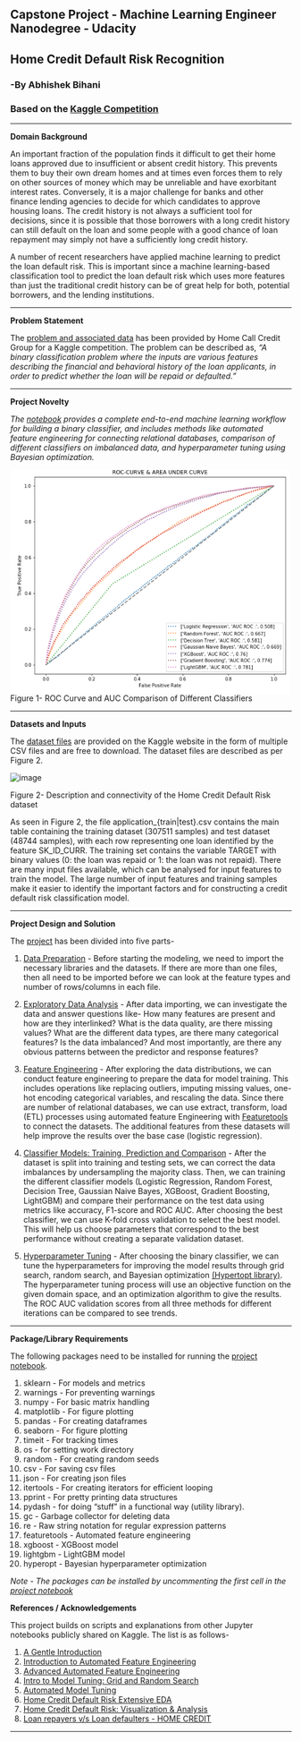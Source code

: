 ## <b> Capstone Project - Machine Learning Engineer Nanodegree - Udacity </b>

## <b>  Home Credit Default Risk Recognition </b>

### <b> -By Abhishek Bihani </b>

### Based on the [Kaggle Competition]((https://www.kaggle.com/c/home-credit-default-risk/overview))

---

<b> Domain Background </b>

An important fraction of the population finds it difficult to get their home loans approved due to insufficient or absent credit history. This prevents them to buy their own dream homes and at times even forces them to rely on other sources of money which may be unreliable and have exorbitant interest rates. Conversely, it is a major challenge for banks and other finance lending agencies to decide for which candidates to approve housing loans. The credit history is not always a sufficient tool for decisions, since it is possible that those borrowers with a long credit history can still default on the loan and some people with a good chance of loan repayment may simply not have a sufficiently long credit history. 

A number of recent researchers have applied machine learning to predict the loan default risk. This is important since a machine learning-based classification tool to predict the loan default risk which uses more features than just the traditional credit history can be of great help for both, potential borrowers, and the lending institutions. 

---

<b> Problem Statement </b>

The [problem and associated data](https://www.kaggle.com/c/home-credit-default-risk/overview) has been provided by Home Call Credit Group for a Kaggle competition. The problem can be described as, <i> “A binary classification problem where the inputs are various features describing the financial and behavioral history of the loan applicants, in order to predict whether the loan will be repaid or defaulted.” </i> 

---

<b> Project Novelty </b>

<i> The [notebook](https://github.com/abhishekdbihani/Home-Credit-Default-Risk-Recognition/blob/master/Abhishek%20Capstone%20-%20Home%20Credit%20Risk%20v2.ipynb) provides a complete end-to-end machine learning workflow for building a binary classifier, and includes methods like automated feature engineering for connecting relational databases, comparison of different classifiers on imbalanced data, and hyperparameter tuning using Bayesian optimization. </i>

<img src="https://github.com/abhishekdbihani/Home-Credit-Default-Risk-Recognition/blob/master/roc_auc_compare.PNG" align="middle" width="500" height="400" alt="ROC AUC comparison" >
Figure 1- ROC Curve and AUC Comparison of Different Classifiers

---

<b> Datasets and Inputs </b>

The [dataset files](https://www.kaggle.com/c/home-credit-default-risk/data) are provided on the Kaggle website in the form of multiple CSV files and are free to download. The dataset files are described as per Figure 2.

![image](https://storage.googleapis.com/kaggle-media/competitions/home-credit/home_credit.png)
 
Figure 2- Description and connectivity of the Home Credit Default Risk dataset

As seen in Figure 2, the file application_{train|test}.csv contains the main table containing the training dataset (307511 samples) and test dataset (48744 samples), with each row representing one loan identified by the feature SK_ID_CURR. The training set contains the variable TARGET with binary values (0: the loan was repaid or 1: the loan was not repaid). There are many input files available, which can be analysed for input features to train the model. The large number of input features and training samples make it easier to identify the important factors and for constructing a credit default risk classification model.

---

<b> Project Design and Solution </b>

The [project](https://github.com/abhishekdbihani/Home-Credit-Default-Risk-Recognition/blob/master/Abhishek%20Capstone%20-%20Home%20Credit%20Risk%20v2.ipynb) has been divided into five parts-

1. <u>Data Preparation</u> - Before starting the modeling, we need to import the necessary libraries and the datasets. If there are more than one files, then all need to be imported before we can look at the feature types and number of rows/columns in each file. 

2. <u>Exploratory Data Analysis</u> - After data importing, we can investigate the data and answer questions like- How many features are present and how are they interlinked? What is the data quality, are there missing values? What are the different data types, are there many categorical features? Is the data imbalanced? And most importantly, are there any obvious patterns between the predictor and response features? 

3. <u>Feature Engineering</u> - After exploring the data distributions, we can conduct feature engineering to prepare the data for model training. This includes operations like replacing outliers, imputing missing values, one-hot encoding categorical variables, and rescaling the data. Since there are number of relational databases, we can use extract, transform, load (ETL) processes using automated feature Engineering with [Featuretools](https://www.featuretools.com/) to connect the datasets. The additional features from these datasets will help improve the results over the base case (logistic regression). 

4. <u>Classifier Models: Training, Prediction and Comparison</u> - After the dataset is split into training and testing sets, we can correct the data imbalances by undersampling the majority class. Then, we can training the different classifier models (Logistic Regression, Random Forest, Decision Tree, Gaussian Naive Bayes, XGBoost, Gradient Boosting, LightGBM) and compare their performance on the test data using metrics like accuracy, F1-score and ROC AUC. After choosing the best classifier, we can use K-fold cross validation to select the best model. This will help us choose parameters that correspond to the best performance without creating a separate validation dataset.

5. <u>Hyperparameter Tuning</u> - After choosing the binary classifier, we can tune the hyperparameters for improving the model results through grid search, random search, and Bayesian optimization [(Hypertopt library)](https://github.com/hyperopt/hyperopt). The hyperparameter tuning process will use an objective function on the given domain space, and an optimization algorithm to give the results. The ROC AUC validation scores from all three methods for different iterations can be compared to see trends.

---

<b> Package/Library Requirements </b>

The following packages need to be installed for running the [project notebook](https://github.com/abhishekdbihani/Home-Credit-Default-Risk-Recognition/blob/master/Abhishek%20Capstone%20-%20Home%20Credit%20Risk%20v2.ipynb).

1) sklearn  - For models and metrics<br>
2) warnings - For preventing warnings<br>
3) numpy - For basic matrix handling<br>
4) matplotlib - For figure plotting<br>
5) pandas - For creating dataframes<br>
6) seaborn - For figure plotting<br>
7) timeit - For tracking times<br>
8) os - for setting work directory<br>
9) random - For creating random seeds<br>
10) csv - For saving csv files<br>
11) json - For creating json files<br>
12) itertools - For creating iterators for efficient looping<br>
13) pprint - For pretty printing data structures<br>
14) pydash - for doing “stuff” in a functional way (utility library). <br>
15) gc -  Garbage collector for deleting data <br>
16) re - Raw string notation for regular expression patterns <br>
17) featuretools - Automated feature engineering <br>
18) xgboost - XGBoost model <br>
19) lightgbm - LightGBM model <br>
20) hyperopt - Bayesian hyperparameter optimization <br>

<i> Note - The packages can be installed by uncommenting the first cell in the [project notebook](https://github.com/abhishekdbihani/Home-Credit-Default-Risk-Recognition/blob/master/Abhishek%20Capstone%20-%20Home%20Credit%20Risk%20v2.ipynb) </i> 

<b> References / Acknowledgements </b>

This project builds on scripts and explanations from other Jupyter notebooks publicly shared on Kaggle. The list is as follows-

1) [A Gentle Introduction](https://www.kaggle.com/willkoehrsen/start-here-a-gentle-introduction) <br>
2) [Introduction to Automated Feature Engineering](https://www.kaggle.com/willkoehrsen/automated-feature-engineering-basics) <br>
3) [Advanced Automated Feature Engineering](https://www.kaggle.com/willkoehrsen/tuning-automated-feature-engineering-exploratory) <br>
4) [Intro to Model Tuning: Grid and Random Search](https://www.kaggle.com/willkoehrsen/intro-to-model-tuning-grid-and-random-search) <br>
5) [Automated Model Tuning](https://www.kaggle.com/willkoehrsen/automated-model-tuning) <br>
6) [Home Credit Default Risk Extensive EDA](https://www.kaggle.com/gpreda/home-credit-default-risk-extensive-eda) <br>
7) [Home Credit Default Risk: Visualization & Analysis](https://www.kaggle.com/charlievbc/home-credit-default-risk-visualization-analysis) <br>
8) [Loan repayers v/s Loan defaulters - HOME CREDIT](https://www.kaggle.com/pavanraj159/loan-repayers-v-s-loan-defaulters-home-credit) <br>

---
